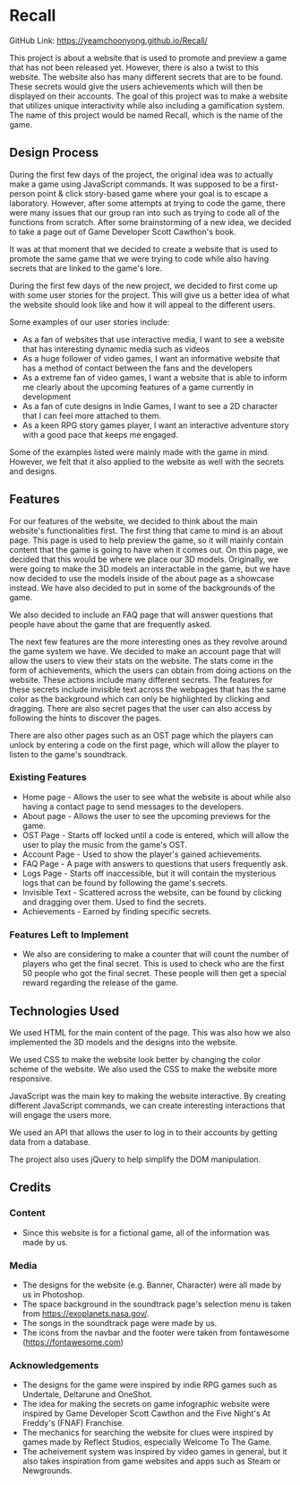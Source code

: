 # Recall

GitHub Link: https://yeamchoonyong.github.io/Recall/

This project is about a website that is used to promote and preview a game that has not been released yet. However, there is also a twist to this website. The website also has many different secrets that are to be found. These secrets would give the users achievements which will then be displayed on their accounts. The goal of this project was to make a website that utilizes unique interactivity while also including a gamification system. The name of this project would be named Recall, which is the name of the game.

## Design Process

During the first few days of the project, the original idea was to actually make a game using JavaScript commands. It was supposed to be a first-person point & click story-based game where your goal is to escape a laboratory. However, after some attempts at trying to code the game, there were many issues that our group ran into such as trying to code all of the functions from scratch. After some brainstorming of a new idea, we decided to take a page out of Game Developer Scott Cawthon's book. 

It was at that moment that we decided to create a website that is used to promote the same game that we were trying to code while also having secrets that are linked to the game's lore.

During the first few days of the new project, we decided to first come up with some user stories for the project. This will give us a better idea of what the website should look like and how it will appeal to the different users.

Some examples of our user stories include:

- As a fan of websites that use interactive media, I want to see a website that has interesting dynamic media such as videos
- As a huge follower of video games, I want an informative website that has a method of contact between the fans and the developers
- As a extreme fan of video games, I want a website that is able to inform me clearly about the upcoming features of a game currently in development
- As a fan of cute designs in Indie Games, I want to see a 2D character that I can feel more attached to them.
- As a keen RPG story games player, I want an interactive adventure story with a good pace that keeps me engaged.

Some of the examples listed were mainly made with the game in mind. However, we felt that it also applied to the website as well with the secrets and designs.

## Features

For our features of the website, we decided to think about the main website's functionalities first. The first thing that came to mind is an about page. This page is used to help preview the game, so it will mainly contain content that the game is going to have when it comes out. On this page, we decided that this would be where we place our 3D models. Originally, we were going to make the 3D models an interactable in the game, but we have now decided to use the models inside of the about page as a showcase instead. We have also decided to put in some of the backgrounds of the game.

We also decided to include an FAQ page that will answer questions that people have about the game that are frequently asked.

The next few features are the more interesting ones as they revolve around the game system we have. We decided to make an account page that will allow the users to view their stats on the website. The stats come in the form of achievements, which the users can obtain from doing actions on the website. These actions include many different secrets. The features for these secrets include invisible text across the webpages that has the same color as the background which can only be highlighted by clicking and dragging. There are also secret pages that the user can also access by following the hints to discover the pages.

There are also other pages such as an OST page which the players can unlock by entering a code on the first page, which will allow the player to listen to the game's soundtrack. 

### Existing Features

- Home page - Allows the user to see what the website is about while also having a contact page to send messages to the developers.
- About page - Allows the user to see the upcoming previews for the game.
- OST Page - Starts off locked until a code is entered, which will allow the user to play the music from the game's OST.
- Account Page - Used to show the player's gained achievements.
- FAQ Page - A page with answers to questions that users frequently ask.
- Logs Page - Starts off inaccessible, but it will contain the mysterious logs that can be found by following the game's secrets.
- Invisible Text - Scattered across the website, can be found by clicking and dragging over them. Used to find the secrets.
- Achievements - Earned by finding specific secrets.

### Features Left to Implement
- We also are considering to make a counter that will count the number of players who get the final secret. This is used to check who are the first 50 people who got the final secret. These people will then get a special reward regarding the release of the game.

## Technologies Used

We used HTML for the main content of the page. This was also how we also implemented the 3D models and the designs into the website.

We used CSS to make the website look better by changing the color scheme of the website. We also used the CSS to make the website more responsive.

JavaScript was the main key to making the website interactive. By creating different JavaScript commands, we can create interesting interactions that will engage the users more.

We used an API that allows the user to log in to their accounts by getting data from a database.

The project also uses jQuery to help simplify the DOM manipulation.

## Credits

### Content
- Since this website is for a fictional game, all of the information was made by us.

### Media
- The designs for the website (e.g. Banner, Character) were all made by us in Photoshop.
- The space background in the soundtrack page's selection menu is taken from https://exoplanets.nasa.gov/.
- The songs in the soundtrack page were made by us.
- The icons from the navbar and the footer were taken from fontawesome (https://fontawesome.com)

### Acknowledgements

- The designs for the game were inspired by indie RPG games such as Undertale, Deltarune and OneShot.
- The idea for making the secrets on game infographic website were inspired by Game Developer Scott Cawthon and the Five Night's At Freddy's (FNAF) Franchise.
- The mechanics for searching the website for clues were inspired by games made by Reflect Studios, especially Welcome To The Game.
- The acheivement system was inspired by video games in general, but it also takes inspiration from game websites and apps such as Steam or Newgrounds.

 

